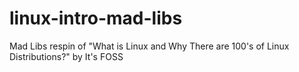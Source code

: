 # linux-intro-mad-libs
Mad Libs respin of "What is Linux and Why There are 100's of Linux Distributions?" by It's FOSS
